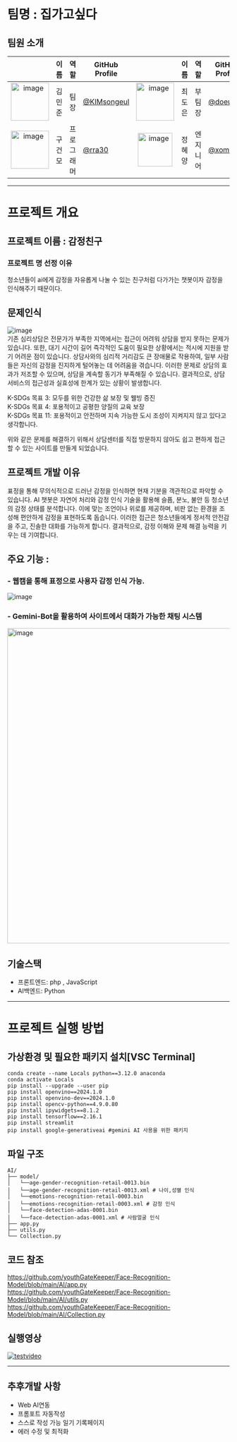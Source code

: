 # 팀명 : 집가고싶다
## 팀원 소개
|   | 이름 | 역할 | GitHub Profile |   | 이름 | 역할 | GitHub Profile |
|:------:|------|------|---------|:------:|------|------|---------|
| <img width="86" alt="image" src="https://github.com/user-attachments/assets/721b6caf-ff8a-41be-880e-aa6b68b32dfb" />| 김민준 | 팀장 | [@KIMsongeul](https://github.com/KIMsongeul)|<img width="86" alt="image" src="https://github.com/user-attachments/assets/90010f5b-b83a-465e-bffb-3f7354442304" />| 최도은 | 부팀장 | [@doeun07](https://github.com/doeun07) |
| <img width="86" alt="image" src="https://github.com/user-attachments/assets/0b40ee99-a53d-490c-aa66-71d13fed6d44"/>| 구건모 | 프로그래머 | [@rra30](https://github.com/rra30) |<img width="78" height="76" alt="image" src="https://github.com/user-attachments/assets/f5935e93-7d70-4728-b6b7-bfaad00222c4" />| 정혜양 | 엔지니어 | [@xom1p](https://github.com/xom1p) |

---

# 프로젝트 개요
## 프로젝트 이름 : 감정친구
### 프로젝트 명 선정 이유 
청소년들이 ai에게 감정을 자유롭게 나눌 수 있는 친구처럼 다가가는 챗봇이자 감정을 인식해주기 때문이다. 
## 문제인식
![image](https://github.com/user-attachments/assets/83b7a6c2-fa96-468d-9998-49dc455620da)<br>
기존 심리상담은 전문가가 부족한 지역에서는 접근이 어려워 상담을 받지 못하는 문제가 있습니다. 또한, 대기 시간이 길어 즉각적인 도움이 필요한 상황에서는 적시에 지원을 받기 어려운 점이 있습니다. 상담사와의 심리적 거리감도 큰 장애물로 작용하여, 일부 사람들은 자신의 감정을 진지하게 털어놓는 데 어려움을 겪습니다. 이러한 문제로 상담의 효과가 저조할 수 있으며, 상담을 계속할 동기가 부족해질 수 있습니다. 결과적으로, 상담 서비스의 접근성과 실효성에 한계가 있는 상황이 발생합니다.<br>

K-SDGs 목표 3: 모두를 위한 건강한 삶 보장 및 웰빙 증진<br>
K-SDGs 목표 4: 포용적이고 공평한 양질의 교육 보장<br>
K-SDGs 목표 11: 포용적이고 안전하며 지속 가능한 도시 조성이 지켜지지 않고 있다고 생각합니다.<br>

위와 같은 문제를 해결하기 위해서 상담센터를 직접 방문하지 않아도 쉽고 편하게 접근할 수 있는 사이트를 만들게 되었습니다.
## 프로젝트 개발 이유
표정을 통해 무의식적으로 드러난 감정을 인식하면 현재 기분을 객관적으로 파악할 수 있습니다. AI 챗봇은 자연어 처리와 감정 인식 기술을 활용해 슬픔, 분노, 불안 등 청소년의 감정 상태를 분석합니다. 이에 맞는 조언이나 위로를 제공하며, 비판 없는 환경을 조성해 편안하게 감정을 표현하도록 돕습니다. 이러한 접근은 청소년들에게 정서적 안전감을 주고, 진솔한 대화를 가능하게 합니다. 결과적으로, 감정 이해와 문제 해결 능력을 키우는 데 기여합니다.

## 주요 기능 :
### - 웹캠을 통해 표정으로 사용자 감정 인식 가능. <br>
![image](https://github.com/user-attachments/assets/b0ad008d-226e-4e0c-be4b-72cd39f8a119) <br>
### - Gemini-Bot을 활용하여 사이트에서 대화가 가능한 채팅 시스템
<img width="715" alt="image" src="https://github.com/user-attachments/assets/4aad104b-9fbb-4d5d-bfb6-dbf5c61f81bc" /><br>

## 기술스택
- 프론트엔드: php , JavaScript
- AI백엔드: Python

---
  
# 프로젝트 실행 방법
## 가상환경 및 필요한 패키지 설치[VSC Terminal]
```
conda create --name Locals python==3.12.0 anaconda 
conda activate Locals
pip install --upgrade --user pip
pip install openvino==2024.1.0
pip install openvino-dev==2024.1.0
pip install opencv-python==4.9.0.80
pip install ipywidgets==8.1.2
pip install tensorflow==2.16.1
pip install streamlit 
pip install google-generativeai #gemini AI 사용을 위한 패키지
```
## 파일 구조
```
AI/
├── model/
│   └──age-gender-recognition-retail-0013.bin 
│   └──age-gender-recognition-retail-0013.xml # 나이,성별 인식
│   └──emotions-recognition-retail-0003.bin
│   └──emotions-recognition-retail-0003.xml # 감정 인식 
│   └──face-detection-adas-0001.bin
│   └──face-detection-adas-0001.xml # 사람얼굴 인식
├── app.py
├── utils.py
└── Collection.py
```

## 코드 참조 
https://github.com/youthGateKeeper/Face-Recognition-Model/blob/main/AI/app.py <br>
https://github.com/youthGateKeeper/Face-Recognition-Model/blob/main/AI/utils.py <br>
https://github.com/youthGateKeeper/Face-Recognition-Model/blob/main/AI/Collection.py <br>

## 실행영상
[![testvideo](http://img.youtube.com/vi/CuBg78KK1QM/0.jpg)](https://youtu.be/CuBg78KK1QM=0s) 

---

## 추후개발 사항
- Web AI연동
- 프롬포트 자동작성
- 스스로 작성 가능 일기 기록페이지
- 에러 수정 및 최적화
